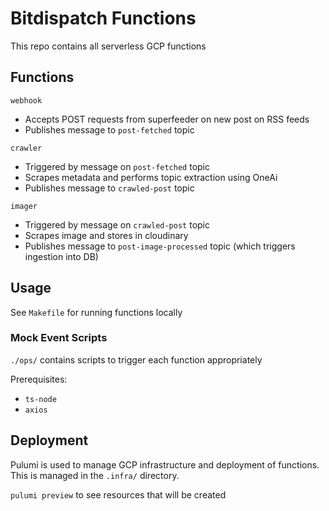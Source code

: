 # Bitdispatch Functions

This repo contains all serverless GCP functions


## Functions

`webhook`
- Accepts POST requests from superfeeder on new post on RSS feeds
- Publishes message to `post-fetched` topic

`crawler`
- Triggered by message on `post-fetched` topic
- Scrapes metadata and performs topic extraction using OneAi
- Publishes message to `crawled-post` topic

`imager`
- Triggered by message on `crawled-post` topic
- Scrapes image and stores in cloudinary
- Publishes message to `post-image-processed` topic (which triggers ingestion into DB)


## Usage

See `Makefile` for running functions locally

### Mock Event Scripts
`./ops/` contains scripts to trigger each function appropriately

Prerequisites: 
- `ts-node` 
- `axios`


## Deployment

Pulumi is used to manage GCP infrastructure and deployment of functions.
This is managed in the `.infra/` directory.

`pulumi preview` to see resources that will be created